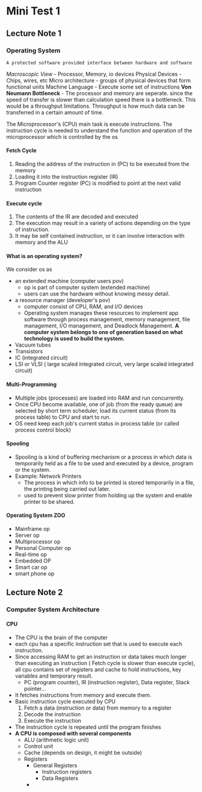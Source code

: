# Mini Test 1
## Lecture Note 1
### Operating System
`A protected software provided interface between hardware and software`

*Macroscopic View* - Processor, Memory, io devices
Physical Devices - Chips, wires, etc
Micro architecture - groups of physical devices that form functional units
Machine Language - Execute some set of instructions
**Von Neumann Bottleneck** - The processor and memory are seperate. since the speed of transfer is slower than calculation speed there is a bottleneck. This would be a throughput limitations. Throughput is how much data can be transferred in a certain amount of time.

The Microprocessor's (CPU) main task is execute instructions.
The instruction cycle is needed to understand the function and operation of the microprocessor which is controlled by the os

#### Fetch Cycle
1. Reading the address of the instruction in (PC) to be executed from the memory
2. Loading it into the instruction register (IR)
3. Program Counter register (PC) is modified to point at the next valid instruction
#### Execute cycle
1. The contents of the IR are decoded and executed
2. The execution may result in a variety of actions depending on the type of instruction.
3. It may be self contained instruction, or it can involve interaction with memory and the ALU
#### What is an operating system?
We consider os as 
- an extended machine (computer users pov)
    - op is part of computer system (extended machine)
    - users can use the hardware without knowing messy detail.
- a resource manager (developer's pov)
    - computer consist of CPU, RAM, and I/O devices
    - Operating system manages these resources to implement app software through process management, memory management, file management, I/O management, and Deadlock Management.
**A computer system belongs to one of generation based on what technology is used to build the system.**
- Vacuum tubes
- Transistors
- IC (integrated circuit) 
- LSI or VLSI ( large scaled integrated circuit, very large scaled integrated circuit)
#### Multi-Programming
- Multiple jobs (processes) are loaded into RAM and run concurrently.
- Once CPU become available, one of job (from the ready queue) are selected by short term scheduler, load its current status (from its process table) to CPU and start to run.
- OS need keep each job's current status in process table (or called process control block)
#### Spooling
- Spooling is a kind of buffering mechanism or a process in which data is temporarily held as a file to be used and executed by a device, program or the system.
- Example: Network Printers
    - The process in which info to be printed is stored temporarily in a file, the printing being carried out later.
    - used to prevent slow printer from holding up the system and enable printer to be shared.
#### Operating System ZOO
- Mainframe op
- Server op
- Multiprocessor op
- Personal Computer op
- Real-time op
- Embedded OP
- Smart car op
- smart phone op
## Lecture Note 2
### Computer System Architecture
#### CPU
- The CPU is the brain of the computer
- each cpu has a specific instruction set that is used to execute each instruction.
- Since accessing RAM to get an instruction or data takes much longer than executing an instruction ( Fetch cycle is slower than execute cycle), all cpu contains set of registers and cache to hold instructions, key variables and temporary result.
     - PC (program counter), IR (instruction register), Data register, Stack pointer...
- It fetches instructions from memory and execute them.
- Basic instruction cycle executed by CPU
    1. Fetch a data (instruction or data) from memory to a register
    2. Decode the instruction
    3. Execute the instruction
- The instruction cycle is repeated until the program finishes
- **A CPU is composed with several components**
    - ALU (arithmetic logic unit)
    - Control unit 
    - Cache (depends on design, it might be outside)
    - Registers
        - General Registers
            - Instruction registers
            - Data Registers 
        -